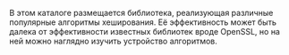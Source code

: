 В этом каталоге размещается библиотека, реализующая различные популярные алгоритмы хеширования. Её эффективность может быть далека от эффективности известных библиотек вроде OpenSSL, но на ней можно наглядно изучить устройство алгоритмов.
